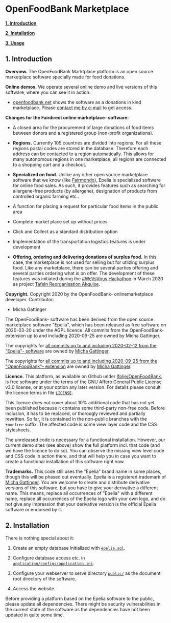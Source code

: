 # OpenFoodBank Marketplace

**[1. Introduction](#1-introduction)**

**[2. Installation](#3-installation)**

**[3. Usage](#4-usage)**


## 1. Introduction

**Overview.** The OpenFoodBank Marktplace platform is an open source marketplace software specially made for food donations. 

**Online demos.** We operate several online demo and live versions of this software, where you can see it in action:

* [openfoodbank.net](http://openfoodbank.net) shows the software as a donations in kind marketplace. Please [contact me by e-mail](mailto:mail@michagattinger.de) to get access.


**Changes for the Fairdirect online marketplace- software:**

* A closed area for the procurement of large donations of food items between donors and a registered group (non-profit organizations).

* **Regions.** Currently 105 countries are divided into regions. For all these regions postal codes are stored in the database. Therefore each address can be contacted to a region automatically. This allows for many autonomous regions in one marketplace, all regions are connected to a shopping cart and a checkout. 

* **Specialized on food.** Unlike any other open source marketplace software that we know (like [Fairmondo](https://github.com/fairmondo/fairmondo)), Epelia is specialized software for online food sales. As such, it provides features such as searching for allergene-free products (by allergene), designation of products from controlled organic farming etc..

* A function for placing a request for particular food items in the public area

* Complete market place set up without prices

* Click and Collect as a standard distribution option

* Implementation of the transportation logistics features is under development

* **Offering, ordering and delivering donations of surplus food.** In this case, the marketplace is not used for selling but for utlizing surplus food. Like any marketplace, there can be several parties offering and several parties ordering what is on offer. The development of these features was initiated during the [#WeVsVirus Hackathon](https://wirvsvirushackathon.org/) in March 2020 as project [Tafeln Reorganisation Akquise](https://devpost.com/software/online-lebensmittel-aquise-fur-die-tafeln-fairdirect). 

**Copyright.** Copyright 2020 by the OpenFoodBank- onlinemarketplace developer. Contributor:

* Micha Gattinger

The OpenFoodBank- software has been derived from the open source marketplace software "Epelia", which has been released as free software on 2020-03-20 under the AGPL licence. All commits from the OpenFoodBank- extension up to and including 2020-09-25 are owned by Micha Gattinger. 

The copyrights for [all commits up to and including 2020-02-12 from the "Epelia"- software](https://github.com/Fairdirect/epelia/tree/2af9da356b60f90b79e5900dc883c1184ed32b75) are owned by [Micha Gattinger](mailto:mail@michagattinger.de). 

The copyrights for [all commits up to and including 2020-09-25 from the "OpenFoodBank"- extension](https://github.com/ifolje/openfoodbank/) are owned by [Micha Gattinger](mailto:mail@michagattinger.de). 

**Licence.** This platform, as available on Github under [Ifolje/OpenFoodBank](https://github.com/Ifolje/OpenFoodBank), is free software under the terms of the GNU Affero General Public License v3.0 license, or at your option any later version. For details please consult the licence terms in file [`LICENSE`](https://github.com/fairdirect/food-marketplace/blob/master/LICENSE).

This licence does not cover about 10% additional code that has not yet been published because it contains some third-party non-free code. Before inclusion, it has to be replaced, or thorougly reviewed and partially rewritten. So far, it is contained in the non-public branches with the `+nonfree` suffix. The affected code is some view layer code and the CSS stylesheets.

The unreleased code is necessary for a functional installation. However, our current demo sites (see above) show the full platform incl. that code (and we have the licence to do so). You can observe the missing view level code and CSS code in action there, and that will help you in case you want to create a functional installation of this software right now.

**Trademarks.** This code still uses the "Epelia" brand name in some places, though this will be phased out eventually. Epelia is a registered trademark of [Micha Gattinger](mailto:mail@michagattinger.de). You are welcome to create and distribute derivative versions of this software, but you have to give your derivative a different name. This means, replace all occurrences of "Epelia" with a different name, replace all occurrences of the Epelia logo with your own logo, and do not give any impression that your derivative version is the official Epelia software or endorsed by it.


## 2. Installation

There is nothing special about it:

1. Create an empty database initialized with [`epelia.sql`](https://github.com/fairdirect/food-marketplace/blob/master/docs/epelia.sql).

2. Configure database access etc. in [`application/configs/application.ini`](https://github.com/fairdirect/food-marketplace/blob/master/application/configs/application.ini).

3. Configure your webserver to serve directory [`public/`](https://github.com/fairdirect/food-marketplace/tree/master/public) as the document root directory of the software.

4. Access the website.

Before providing a platform based on the Epelia software to the public, please update all dependencies. There might be security vulnerabilities in the current state of the software as the dependencies have not been updated in quite some time.

